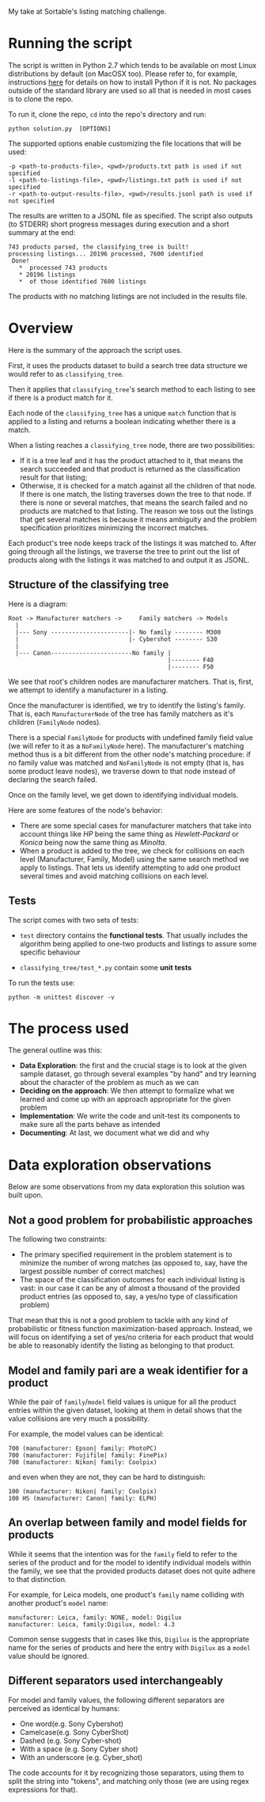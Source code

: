 My take at Sortable's listing matching challenge.

# Running the script
The script is written in Python 2.7 which tends to be available on most Linux distributions by default (on MacOSX too). Please refer to, for example, instructions [here](http://docs.python-guide.org/en/latest/) for details on how to install Python if it is not. No packages outside of the standard library are used so all that is needed  in most cases is to clone the repo.

To run it, clone the repo, `cd` into the repo's directory and run:
```
python solution.py  [OPTIONS]
```
The supported options enable customizing the file locations that will be used:
```
-p <path-to-products-file>, <pwd>/products.txt path is used if not specified
-l <path-to-listings-file>, <pwd>/listings.txt path is used if not specified
-r <path-to-output-results-file>, <pwd>/results.jsonl path is used if not specified
```
The results are written to a JSONL file as specified. The script also outputs (to STDERR) short progress messages during execution and a short summary at the end:
```
743 products parsed, the classifying_tree is built!
processing listings... 20196 processed, 7600 identified
 Done!
   *  processed 743 products
   * 20196 listings
   *  of those identified 7600 listings
```

The products with no matching listings are not included in the results file.

# Overview
Here is the summary of the approach the script uses.

First, it uses the products dataset to build a search tree data structure we would refer to as `classifying_tree`.

Then it applies that `classifying_tree`'s search method to each listing to see if there is a product match for it.

Each node of the `classifying_tree` has a unique `match` function that is applied to a listing and returns a boolean indicating whether there is a   match.      

When a listing reaches a `classifying_tree` node, there are two possibilities:

* If it is a tree leaf and it has the product attached to it, that means the search succeeded and that product is returned as the classification result for that listing;  
* Otherwise, it is checked for a match against all the children of that node. If there is one match, the listing traverses down the tree to that node. If there is none or several matches, that means the search failed and no products are matched to that listing. The reason we toss out the listings that get several matches is because it means ambiguity and the problem specification prioritizes minimizing the incorrect matches.  

Each product's tree node keeps track of the listings it was matched to. After going through all the listings, we traverse the tree to print out the list of products along with the listings it was matched to and output it as JSONL.

## Structure of the classifying tree
Here is a diagram:

```
Root -> Manufacturer matchers ->     Family matchers -> Models
  |
  |--- Sony ----------------------|- No family -------- M300
  |                               |- Cybershot -------- S30
  |
  |--- Canon-----------------------No family |
                                             |-------- F40
                                             |-------- F50
```
We see that root's children nodes are manufacturer matchers. That is, first, we attempt to identify a manufacturer in a listing.

Once the manufacturer is identified, we try to identify the listing's family. That is, each `ManufacturerNode` of the tree has family matchers as it's children (`FamilyNode` nodes).

There is a special `FamilyNode` for products with undefined family field value (we will refer to it as a `NoFamilyNode` here). The manufacturer's matching method thus is a bit different from the other node's matching procedure: if no family value was matched and `NoFamilyNode` is not empty (that is, has some product leave nodes), we traverse down to that node instead of declaring the search failed.

Once on the family level, we get down to identifying individual models.

Here are some features of the node's behavior:

* There are some special cases for manufacturer matchers that take into account things like *HP* being the same thing as *Hewlett-Packard* or *Konica* being now the same thing as *Minolta*.
* When a product is added to the tree, we check for collisions on each level (Manufacturer, Family, Model) using the same search method we apply to listings. That lets us identify attempting to add one product several times and avoid matching collisions on each level.

## Tests
The script comes with two sets of tests:

* `test` directory contains the **functional tests**. That usually includes the algorithm being applied to one-two products and listings to assure some specific behaviour

* `classifying_tree/test_*.py` contain some **unit tests**

To run the tests use:
```
python -m unittest discover -v
```

# The process used
The general outline was this:

* **Data Exploration**: the first and the crucial stage is to look at the given sample dataset, go through several examples "by hand" and try learning about the character of the problem as much as we can
* **Deciding on the approach**: We then attempt to formalize what we learned and come up with an approach appropriate for the given problem
* **Implementation**: We write the code and unit-test its components to make sure all the parts behave as intended
* **Documenting**: At last, we document what we did and why

# Data exploration observations
Below are some observations from my data exploration this solution was built upon.

## Not a good problem for probabilistic approaches
The following two constraints:
* The primary specified requirement in the problem statement is to minimize the number of wrong matches (as opposed to, say, have the largest possible number of correct matches)
* The space of the classification outcomes for each individual listing is vast: in our case it can be any of almost a thousand of the provided product entries (as opposed to, say, a yes/no type of classification problem)

That mean that this is not a good problem to tackle with any kind of probabilistic or fitness function maximization-based approach. Instead, we will focus on identifying a set of yes/no criteria for each product that would be able to reasonably identify the listing as belonging to that product.


## Model and family pari are a weak identifier for a product
While the pair of `family`/`model` field values is unique for all the product entries within the given dataset, looking at them in detail shows that the value collisions are very much a possibility.

For example, the model values can be identical:
```
700 (manufacturer: Epson| family: PhotoPC)
700 (manufacturer: Fujifilm| family: FinePix)
700 (manufacturer: Nikon| family: Coolpix)
```
and even when they are not, they can be hard to distinguish:
```
100 (manufacturer: Nikon| family: Coolpix)
100 HS (manufacturer: Canon| family: ELPH)
```


## An overlap between family and model fields for products
While it seems that the intention was for the `family` field to refer to the series of the product and for the model to identify individual models within the family, we see that the provided products dataset does not quite adhere to that distinction.

For example, for Leica models, one product's `family` name colliding with another product's `model` name:
```
manufacturer: Leica, family: NONE, model: Digilux
manufacturer: Leica, family:Digilux, model: 4.3
```
Common sense suggests that in cases like this, `Digilux` is the appropriate name for the series of products and here the entry with `Digilux` as a `model` value should be ignored.

## Different separators used interchangeably
For model and family values, the following different separators are perceived as identical by humans:
* One word(e.g. Sony Cybershot)
* Camelcase(e.g. Sony CyberShot)
* Dashed (e.g. Sony Cyber-shot)
* With a space (e.g. Sony Cyber shot)
* With an underscore (e.g. Cyber_shot)

The code accounts for it by recognizing those separators, using them to split the string into "tokens", and matching only those (we are using regex expressions for that).
